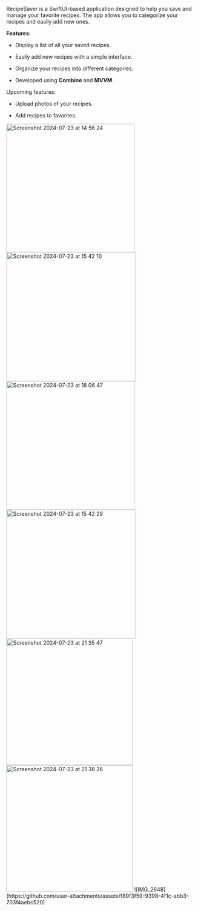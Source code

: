 RecipeSaver is a SwiftUI-based application designed to help you save and manage your favorite recipes. The app allows you to categorize your recipes and easily add new ones.


**Features:**

- Display a list of all your saved recipes.

- Easily add new recipes with a simple interface.

- Organize your recipes into different categories.

- Developed using **Combine** and **MVVM**.


Upcoming features:

- Upload photos of your recipes.

- Add recipes to favorites.
  
<img width="339" alt="Screenshot 2024-07-23 at 14 56 24" src="https://github.com/user-attachments/assets/55072089-66a2-4001-8381-0c648e75aca2">
<img width="341" alt="Screenshot 2024-07-23 at 15 42 10" src="https://github.com/user-attachments/assets/4a430ff1-f1df-456e-b834-9018e192c8c1">
<img width="340" alt="Screenshot 2024-07-23 at 18 06 47" src="https://github.com/user-attachments/assets/27d5e989-dcbe-4f22-bbeb-254566736b52">
<img width="341" alt="Screenshot 2024-07-23 at 15 42 29" src="https://github.com/user-attachments/assets/4ff42f1a-b99f-4647-bf90-e33f592f907d">
<img width="334" alt="Screenshot 2024-07-23 at 21 35 47" src="https://github.com/user-attachments/assets/b9d40551-e51d-4f8a-918a-29e00e398da7">
<img width="334" alt="Screenshot 2024-07-23 at 21 38 26" src="https://github.com/user-attachments/assets/bddd6b5b-68ea-4bf3-928b-57035
![IMG_2647](https://github.com/user-attachments/assets/d92a101c-0d60-496f-836e-45a30fb4e324)
32823e3">
![IMG_2648](https://github.com/user-attachments/assets/f89f3f59-9398-4f1c-abb3-703f4aebc520)



